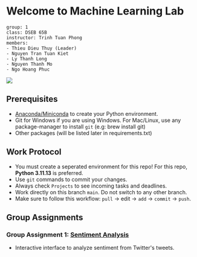 # Welcome to Machine Learning Lab

```
group: 1
class: DSEB 65B
instructor: Trinh Tuan Phong
members:
- Thieu Dieu Thuy (Leader)
- Nguyen Tran Tuan Kiet
- Ly Thanh Long
- Nguyen Thanh Mo
- Ngo Hoang Phuc
```
<img src="https://media.giphy.com/media/v1.Y2lkPTc5MGI3NjExbmF2YjRkNng0aXNxcmdpNmQ2OGsxN3pnejA5dGNtb25ibW1uc2pseSZlcD12MV9naWZzX3NlYXJjaCZjdD1n/7kn27lnYSAE9O/giphy.gif" align="center">

## Prerequisites
- [Anaconda/Miniconda](https://www.anaconda.com/download) to create your Python environment. 
- Git for Windows if you are using Windows. For Mac/Linux, use any package-manager to install `git` (e.g: brew install git)
- Other packages (will be listed later in requirements.txt)

## Work Protocol
- You must create a seperated environment for this repo! For this repo, **Python 3.11.13** is preferred.
- Use `git` commands to commit your changes. 
- Always check `Projects` to see incoming tasks and deadlines.
- Work directly on this branch `main`. Do not switch to any other branch.
- Make sure to follow this workflow: `pull` -> edit  -> `add` -> `commit` -> `push`.
## Group Assignments
### Group Assignment 1: [Sentiment Analysis](https://drive.google.com/file/d/11RxTukdQlI3vEg4vMixkn7epLKfuDhd6/view)
- Interactive interface to analyze sentiment from Twitter's tweets.



